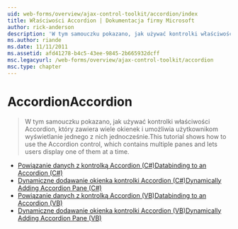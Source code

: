 ```yaml
---
uid: web-forms/overview/ajax-control-toolkit/accordion/index
title: Właściwości Accordion | Dokumentacja firmy Microsoft
author: rick-anderson
description: 'W tym samouczku pokazano, jak używać kontrolki właściwości Accordion, który zawiera wiele okienek i umożliwia użytkownikom wyświetlanie jednego z nich jednocześnie.'
ms.author: riande
ms.date: 11/11/2011
ms.assetid: afd41278-b4c5-43ee-9845-2b665932dcff
msc.legacyurl: /web-forms/overview/ajax-control-toolkit/accordion
msc.type: chapter
---
```

<a name="accordion"></a><span data-ttu-id="7757b-103">Accordion</span><span class="sxs-lookup"><span data-stu-id="7757b-103">Accordion</span></span>
====================
> <span data-ttu-id="7757b-104">W tym samouczku pokazano, jak używać kontrolki właściwości Accordion, który zawiera wiele okienek i umożliwia użytkownikom wyświetlanie jednego z nich jednocześnie.</span><span class="sxs-lookup"><span data-stu-id="7757b-104">This tutorial shows how to use the Accordion control, which contains multiple panes and lets users display one of them at a time.</span></span>


- [<span data-ttu-id="7757b-105">Powiązanie danych z kontrolką Accordion (C#)</span><span class="sxs-lookup"><span data-stu-id="7757b-105">Databinding to an Accordion (C#)</span></span>](databinding-to-an-accordion-cs.md)
- [<span data-ttu-id="7757b-106">Dynamiczne dodawanie okienka kontrolki Accordion (C#)</span><span class="sxs-lookup"><span data-stu-id="7757b-106">Dynamically Adding Accordion Pane (C#)</span></span>](dynamically-adding-an-accordion-pane-cs.md)
- [<span data-ttu-id="7757b-107">Powiązanie danych z kontrolką Accordion (VB)</span><span class="sxs-lookup"><span data-stu-id="7757b-107">Databinding to an Accordion (VB)</span></span>](databinding-to-an-accordion-vb.md)
- [<span data-ttu-id="7757b-108">Dynamiczne dodawanie okienka kontrolki Accordion (VB)</span><span class="sxs-lookup"><span data-stu-id="7757b-108">Dynamically Adding Accordion Pane (VB)</span></span>](dynamically-adding-an-accordion-pane-vb.md)
